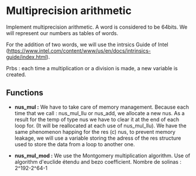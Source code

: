 # Multiprecision arithmetic

Implement multiprecision arithmetic. A word is considered to be 64bits. We will represent our numbers as tables of words.

For the addition of two words, we will use the intrsics Guide of Intel (https://www.intel.com/content/www/us/en/docs/intrinsics-guide/index.html).

Prbs : each time a multiplication or a division is made, a new variable is created.

## Functions

- **nus_mul :** We have to take care of memory management. Because each time that we call :  nus_mul_llu or nus_add, we allocate a new nus. As a result for the temp of type nus we have to clear it at the end of each loop for. (It will be reallocated at each use of nus_mul_llu).
    We have the same phenomenon happing for the res (c) nus, to prevent memory leakage, we will use a variable storing the adress of the res structure used to store the data from a loop to another one.

- **nus_mul_mod :** We use the Montgomery multiplication algorithm.
  Use of algorithm d'euclide étendu and bezo coefficient.
  Nombre de solinas : 2^192-2^64-1

  